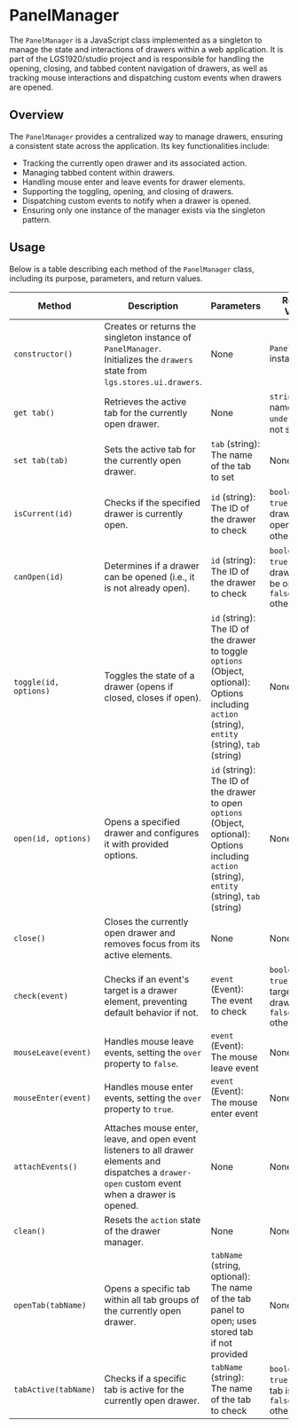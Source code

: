 # PanelManager

The `PanelManager` is a JavaScript class implemented as a singleton to manage the state and interactions of drawers
within a web application. It is part of the LGS1920/studio project and is responsible for handling the opening, closing,
and tabbed content navigation of drawers, as well as tracking mouse interactions and dispatching custom events when
drawers are opened.

## Overview

The `PanelManager` provides a centralized way to manage drawers, ensuring a consistent state across the application. Its
key functionalities include:

- Tracking the currently open drawer and its associated action.
- Managing tabbed content within drawers.
- Handling mouse enter and leave events for drawer elements.
- Supporting the toggling, opening, and closing of drawers.
- Dispatching custom events to notify when a drawer is opened.
- Ensuring only one instance of the manager exists via the singleton pattern.

## Usage

Below is a table describing each method of the `PanelManager` class, including its purpose, parameters, and return
values.

| Method                | Description                                                                                                                                       | Parameters                                                                                                                                            | Return Value                                                     |
|-----------------------|---------------------------------------------------------------------------------------------------------------------------------------------------|-------------------------------------------------------------------------------------------------------------------------------------------------------|------------------------------------------------------------------|
| `constructor()`       | Creates or returns the singleton instance of `PanelManager`. Initializes the `drawers` state from `lgs.stores.ui.drawers`.                        | None                                                                                                                                                  | `PanelManager` instance                                          |
| `get tab()`           | Retrieves the active tab for the currently open drawer.                                                                                           | None                                                                                                                                                  | `string` (tab name) or `undefined` if not set                    |
| `set tab(tab)`        | Sets the active tab for the currently open drawer.                                                                                                | `tab` (string): The name of the tab to set                                                                                                            | None                                                             |
| `isCurrent(id)`       | Checks if the specified drawer is currently open.                                                                                                 | `id` (string): The ID of the drawer to check                                                                                                          | `boolean`: `true` if the drawer is open, `false` otherwise       |
| `canOpen(id)`         | Determines if a drawer can be opened (i.e., it is not already open).                                                                              | `id` (string): The ID of the drawer to check                                                                                                          | `boolean`: `true` if the drawer can be opened, `false` otherwise |
| `toggle(id, options)` | Toggles the state of a drawer (opens if closed, closes if open).                                                                                  | `id` (string): The ID of the drawer to toggle<br>`options` (Object, optional): Options including `action` (string), `entity` (string), `tab` (string) | None                                                             |
| `open(id, options)`   | Opens a specified drawer and configures it with provided options.                                                                                 | `id` (string): The ID of the drawer to open<br>`options` (Object, optional): Options including `action` (string), `entity` (string), `tab` (string)   | None                                                             |
| `close()`             | Closes the currently open drawer and removes focus from its active elements.                                                                      | None                                                                                                                                                  | None                                                             |
| `check(event)`        | Checks if an event's target is a drawer element, preventing default behavior if not.                                                              | `event` (Event): The event to check                                                                                                                   | `boolean`: `true` if the target is a drawer, `false` otherwise   |
| `mouseLeave(event)`   | Handles mouse leave events, setting the `over` property to `false`.                                                                               | `event` (Event): The mouse leave event                                                                                                                | None                                                             |
| `mouseEnter(event)`   | Handles mouse enter events, setting the `over` property to `true`.                                                                                | `event` (Event): The mouse enter event                                                                                                                | None                                                             |
| `attachEvents()`      | Attaches mouse enter, leave, and open event listeners to all drawer elements and dispatches a `drawer-open` custom event when a drawer is opened. | None                                                                                                                                                  | None                                                             |
| `clean()`             | Resets the `action` state of the drawer manager.                                                                                                  | None                                                                                                                                                  | None                                                             |
| `openTab(tabName)`    | Opens a specific tab within all tab groups of the currently open drawer.                                                                          | `tabName` (string, optional): The name of the tab panel to open; uses stored tab if not provided                                                      | None                                                             |
| `tabActive(tabName)`  | Checks if a specific tab is active for the currently open drawer.                                                                                 | `tabName` (string): The name of the tab to check                                                                                                      | `boolean`: `true` if the tab is active, `false` otherwise        |